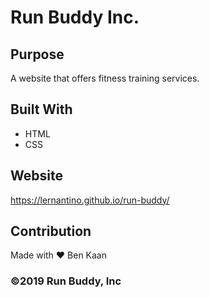 # Run Buddy Inc.

## Purpose
A website that offers fitness training services.

## Built With

* HTML
* CSS

## Website
https://lernantino.github.io/run-buddy/

## Contribution
Made with ❤️ Ben Kaan

### ©️2019 Run Buddy, Inc
